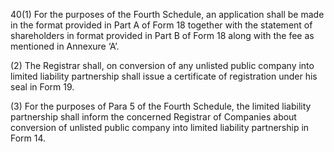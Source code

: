 40(1)	For the purposes of the Fourth Schedule, an application shall be made in the format provided in Part A of Form 18 together with the statement of shareholders in format provided in Part B of Form 18 along with the fee as mentioned in Annexure ‘A’.

(2)	The Registrar shall, on conversion of any unlisted public company into limited liability partnership shall issue a certificate of registration under his seal in Form 19.

(3)	For the purposes of Para 5 of the Fourth Schedule, the limited liability partnership shall inform the concerned Registrar of Companies about conversion of unlisted public company into limited liability partnership in Form 14.
